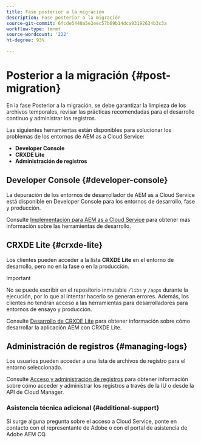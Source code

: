 ```yaml
---
title: Fase posterior a la migración
description: Fase posterior a la migración
source-git-commit: 6fcde5440a5e2eec57b69b14dca93192634b3c3a
workflow-type: tm+mt
source-wordcount: '222'
ht-degree: 93%

---
```



# Posterior a la migración {#post-migration}

En la fase Posterior a la migración, se debe garantizar la limpieza de los archivos temporales, revisar las prácticas recomendadas para el desarrollo continuo y administrar los registros.

Las siguientes herramientas están disponibles para solucionar los problemas de los entornos de AEM as a Cloud Service:

* **Developer Console**
* **CRXDE Lite**
* **Administración de registros**

## Developer Console {#developer-console}

La depuración de los entornos de desarrollador de AEM as a Cloud Service está disponible en Developer Console para los entornos de desarrollo, fase y producción.

Consulte [ Implementación para AEM as a Cloud Service](https://experienceleague.adobe.com/docs/experience-manager-cloud-service/implementing/developing/development-guidelines.html#aem-as-a-cloud-service-development-tools) para obtener más información sobre las herramientas de desarrollo.

## CRXDE Lite {#crxde-lite}

Los clientes pueden acceder a la lista **CRXDE Lite** en el entorno de desarrollo, pero no en la fase o en la producción.

>[!IMPORTANT]
>No se puede escribir en el repositorio inmutable `/libs` y `/apps` durante la ejecución, por lo que al intentar hacerlo se generan errores. Además, los clientes no tendrán acceso a las herramientas para desarrolladores para entornos de ensayo y producción.

Consulte [Desarrollo de CRXDE Lite](/help/implementing/developing/tools/crxde.md) para obtener información sobre cómo desarrollar la aplicación AEM con CRXDE Lite.

## Administración de registros {#managing-logs}

Los usuarios pueden acceder a una lista de archivos de registro para el entorno seleccionado.

Consulte [Acceso y administración de registros](https://experienceleague.adobe.com/docs/experience-manager-cloud-service/implementing/using-cloud-manager/manage-logs.html) para obtener información sobre cómo acceder y administrar los registros a través de la IU o desde la API de Cloud Manager.

### Asistencia técnica adicional {#additional-support}

Si surge alguna pregunta sobre el acceso a Cloud Service, ponte en contacto con el representante de Adobe o con el portal de asistencia de Adobe AEM CQ.
